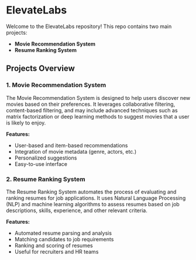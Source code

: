 # ElevateLabs
Welcome to the ElevateLabs repository! This repo contains two main projects:

- **Movie Recommendation System**
- **Resume Ranking System**
  
## Projects Overview

### 1. Movie Recommendation System

The Movie Recommendation System is designed to help users discover new movies based on their preferences. It leverages collaborative filtering, content-based filtering, and may include advanced techniques such as matrix factorization or deep learning methods to suggest movies that a user is likely to enjoy.

**Features:**
- User-based and item-based recommendations
- Integration of movie metadata (genre, actors, etc.)
- Personalized suggestions
- Easy-to-use interface

### 2. Resume Ranking System

The Resume Ranking System automates the process of evaluating and ranking resumes for job applications. It uses Natural Language Processing (NLP) and machine learning algorithms to assess resumes based on job descriptions, skills, experience, and other relevant criteria.

**Features:**
- Automated resume parsing and analysis
- Matching candidates to job requirements
- Ranking and scoring of resumes
- Useful for recruiters and HR teams

